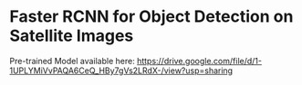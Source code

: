 # Faster RCNN for Object Detection on Satellite Images
Pre-trained Model available here:
https://drive.google.com/file/d/1-1UPLYMiVvPAQA6CeQ_HBy7gVs2LRdX-/view?usp=sharing
